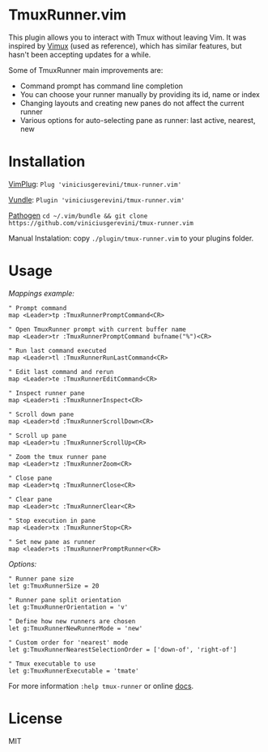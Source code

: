 # TmuxRunner.vim

This plugin allows you to interact with Tmux without leaving Vim.
It was inspired by [Vimux](https://github.com/benmills/vimux) (used as reference), which has similar features, but hasn't been accepting updates for a while.

Some of TmuxRunner main improvements are:

- Command prompt has command line completion
- You can choose your runner manually by providing its id, name or index
- Changing layouts and creating new panes do not affect the current runner
- Various options for auto-selecting pane as runner: last active, nearest, new

# Installation

[VimPlug](https://github.com/junegunn/vim-plug): `Plug 'viniciusgerevini/tmux-runner.vim'`

[Vundle](https://github.com/VundleVim/Vundle.vim): `Plugin 'viniciusgerevini/tmux-runner.vim'`

[Pathogen](https://github.com/tpope/vim-pathogen) `cd ~/.vim/bundle && git clone https://github.com/viniciusgerevini/tmux-runner.vim`

Manual Instalation: copy `./plugin/tmux-runner.vim` to your plugins folder.

# Usage

*Mappings example:*
```
" Prompt command
map <Leader>tp :TmuxRunnerPromptCommand<CR>

" Open TmuxRunner prompt with current buffer name
map <Leader>tr :TmuxRunnerPromptCommand bufname("%")<CR>

" Run last command executed
map <Leader>tl :TmuxRunnerRunLastCommand<CR>

" Edit last command and rerun
map <Leader>te :TmuxRunnerEditCommand<CR>

" Inspect runner pane
map <Leader>ti :TmuxRunnerInspect<CR>

" Scroll down pane
map <Leader>td :TmuxRunnerScrollDown<CR>

" Scroll up pane
map <Leader>tu :TmuxRunnerScrollUp<CR>

" Zoom the tmux runner pane
map <Leader>tz :TmuxRunnerZoom<CR>

" Close pane
map <Leader>tq :TmuxRunnerClose<CR>

" Clear pane
map <Leader>tc :TmuxRunnerClear<CR>

" Stop execution in pane
map <Leader>tx :TmuxRunnerStop<CR>

" Set new pane as runner
map <leader>ts :TmuxRunnerPromptRunner<CR>
```

*Options:*
```
" Runner pane size
let g:TmuxRunnerSize = 20

" Runner pane split orientation
let g:TmuxRunnerOrientation = 'v'

" Define how new runners are chosen
let g:TmuxRunnerNewRunnerMode = 'new'

" Custom order for 'nearest' mode
let g:TmuxRunnerNearestSelectionOrder = ['down-of', 'right-of']

" Tmux executable to use
let g:TmuxRunnerExecutable = 'tmate'
```
For more information `:help tmux-runner` or online [docs](./doc/tmux-runner.txt).

# License

MIT
